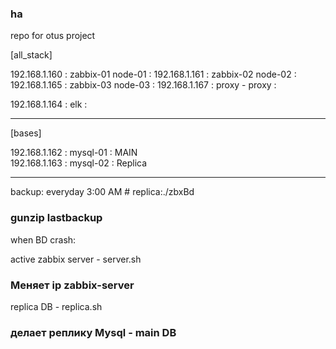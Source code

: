 ### ha

repo for otus project

[all_stack]

192.168.1.160 : zabbix-01 node-01 : 
192.168.1.161 : zabbix-02 node-02 : 
192.168.1.165 : zabbix-03 node-03 :
192.168.1.167 : proxy - proxy :

192.168.1.164 : elk : 

----
[bases]

192.168.1.162 : mysql-01 : MAIN  
192.168.1.163 : mysql-02 : Replica

----

backup: everyday 3:00 AM   # replica:./zbxBd

### gunzip lastbackup

when BD crash:

active zabbix server - server.sh

### Меняет ip zabbix-server

replica DB - replica.sh

### делает реплику Mysql - main DB
